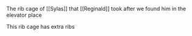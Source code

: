 The rib cage of  [[Sylas]] that [[Reginald]] took after we found him in the elevator place 

This rib cage has extra ribs